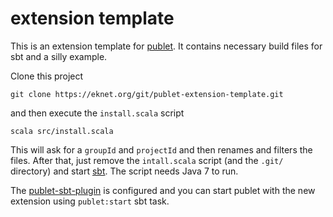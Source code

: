 # extension template 

This is an extension template for [publet](https://eknet.org/main/projects/publet/index.html). It
contains necessary build files for sbt and a silly example.

Clone this project

    git clone https://eknet.org/git/publet-extension-template.git

and then execute the `install.scala` script

    scala src/install.scala

This will ask for a `groupId` and `projectId` and then renames and filters
the files. After that, just remove the `intall.scala` script (and the `.git/`
directory) and start  [sbt](https://github.com/harrah/xsbt). The script needs 
Java 7 to run.

The [publet-sbt-plugin](https://eknet.org/gitr/?r=publet-sbt-plugin.git) is 
configured and you can start publet with the new extension using `publet:start`
sbt task.
